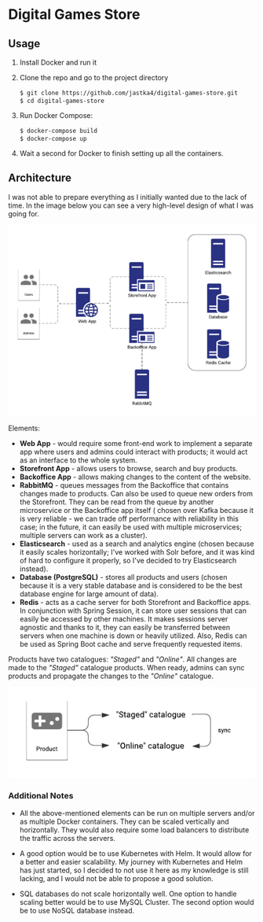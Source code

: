 # Digital Games Store

## Usage

1. Install Docker and run it

2. Clone the repo and go to the project directory

   ```
   $ git clone https://github.com/jastka4/digital-games-store.git
   $ cd digital-games-store
   ```

3. Run Docker Compose:
    ```
    $ docker-compose build
    $ docker-compose up
    ```

3. Wait a second for Docker to finish setting up all the containers.

## Architecture

I was not able to prepare everything as I initially wanted due to the lack of time. In the image below you can see a
very high-level design of what I was going for.

![High-level design](https://github.com/jastka4/digital-games-store/blob/assets/simplified-architecture-design.png)

Elements:

- **Web App** - would require some front-end work to implement a separate app where users and admins could interact with
  products; it would act as an interface to the whole system.
- **Storefront App** - allows users to browse, search and buy products.
- **Backoffice App** - allows making changes to the content of the website.
- **RabbitMQ** - queues messages from the Backoffice that contains changes made to products. Can also be used to queue
  new orders from the Storefront. They can be read from the queue by another microservice or the Backoffice app itself (
  chosen over Kafka because it is very reliable - we can trade off performance with reliability in this case; in the
  future, it can easily be used with multiple microservices; multiple servers can work as a cluster).
- **Elasticsearch** - used as a search and analytics engine (chosen because it easily scales horizontally; I've worked
  with Solr before, and it was kind of hard to configure it properly, so I've decided to try Elasticsearch instead).
- **Database (PostgreSQL)** - stores all products and users (chosen because it is a very stable database and is
  considered to be the best database engine for large amount of data).
- **Redis** - acts as a cache server for both Storefront and Backoffice apps. In conjunction with Spring Session, it can
  store user sessions that can easily be accessed by other machines. It makes sessions server agnostic and thanks to it,
  they can easily be transferred between servers when one machine is down or heavily utilized. Also, Redis can be used
  as Spring Boot cache and serve frequently requested items.

Products have two catalogues: *"Staged"* and *"Online"*. All changes are made to the *"Staged"* catalogue products. When
ready, admins can sync products and propagate the changes to the *"Online"* catalogue.

![Product catalogues](https://github.com/jastka4/digital-games-store/blob/assets/product-catalogues.png)

### Additional Notes

- All the above-mentioned elements can be run on multiple servers and/or as multiple Docker containers. They can be
  scaled vertically and horizontally. They would also require some load balancers to distribute the traffic across the
  servers.

- A good option would be to use Kubernetes with Helm. It would allow for a better and easier scalability. My journey
  with Kubernetes and Helm has just started, so I decided to not use it here as my knowledge is still lacking, and I
  would not be able to propose a good solution.

- SQL databases do not scale horizontally well. One option to handle scaling better would be to use MySQL Cluster. The
  second option would be to use NoSQL database instead.
